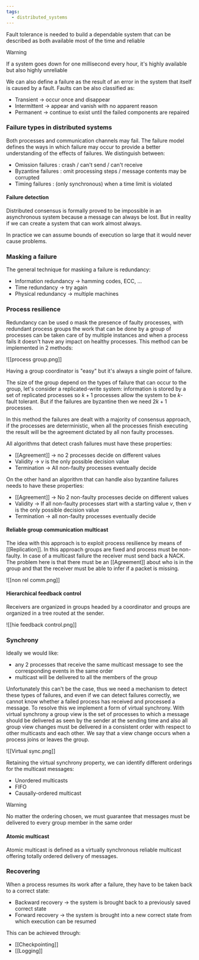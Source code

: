 ```yaml
---
tags:
  - distributed_systems
---
```

Fault tolerance is needed to build a dependable system that can be described as both available most of the time and reliable

>[!warning]
>If a system goes down for one millisecond every hour, it's highly available but also highly unreliable

We can also define a failure as the result of an error in the system that itself is caused by a fault. Faults can be also classified as:
- Transient -> occur once and disappear
- Intermittent -> appear and vanish with no apparent reason
- Permanent -> continue to exist until the failed components are repaired
### Failure types in distributed systems

Both processes and communication channels may fail. The failure model defines the ways in which failure may occur to provide a better understanding of the effects of failures.
We distinguish between:
- Omission failures : crash / can't send / can't receive
- Byzantine failures : omit processing steps / message contents may be corrupted
- Timing failures : (only synchronous) when a time limit is violated
#### Failure detection

Distributed consensus is formally proved to be impossible in an asynchronous system because a message can always be lost. But in reality if we can create a system that can work almost always.

In practice we can assume bounds of execution so large that it would never cause problems.
### Masking a failure

The general technique for masking a failure is redundancy:
- Information redundancy -> hamming codes, ECC, ...
- Time redundancy -> try again
- Physical redundancy -> multiple machines
### Process resilience

Redundancy can be used o mask the presence of faulty processes, with redundant process groups the work that can be done by a group of processes can be taken care of by multiple instances and when a process fails it doesn't have any impact on healthy processes. This method can be implemented in 2 methods:

![[process group.png]]

Having a group coordinator is "easy" but it's always a single point of failure.

The size of the group depend on the types of failure that can occur to the group, let's consider a replicated-write system: information is stored by a set of replicated processes so $k + 1$ processes allow the system to be $k$-fault tolerant. But if the failures are byzantine then we need $2k + 1$ processes.

In this method the failures are dealt with a majority of consensus approach, if the processes are deterministic, when all the processes finish executing the result will be the agreement dictated by all non faulty processes.

All algorithms that detect crash failures must have these properties:
- [[Agreement]] -> no 2 processes decide on different values
- Validity -> $v$ is the only possible decision value
- Termination -> All non-faulty processes eventually decide

On the other hand an algorithm that can handle also byzantine failures needs to have these properties:
- [[Agreement]] -> No 2 non-faulty processes decide on different values
- Validity -> If all non-faulty processes start with a starting value $v$, then $v$ is the only possible decision value
- Termination -> all non-faulty processes eventually decide
#### Reliable group communication multicast

The idea with this approach is to exploit process resilience by means of [[Replication]]. In this approach groups are fixed and process must be non-faulty. In case of a multicast failure the receiver must send 
back a NACK. The problem here is that there must be an [[Agreement]] about who is in the group and that the receiver must be able to infer if a packet is missing.

![[non rel comm.png]]
#### Hierarchical feedback control

Receivers are organized in groups headed by a coordinator and groups are organized in a tree routed at the sender.

![[hie feedback control.png]]
### Synchrony

Ideally we would like:
- any 2 processes that receive the same multicast message to see the corresponding events in the same order
- multicast will be delivered to all the members of the group

Unfortunately this can't be the case, thus we need a mechanism to detect these types of failures, and even if we can detect failures correctly, we cannot know whether a failed process has received and processed a message. To resolve this we implement a form of virtual synchrony. With virtual synchrony a group view is the set of processes to which a message should be delivered as seen by the sender at the sending time and also all group view changes must be delivered in a consistent order with respect to other multicasts and each other. We say that a view change occurs when a process joins or leaves the group.

![[Virtual sync.png]]

Retaining the virtual synchrony property, we can identify different orderings for the multicast messages: 
- Unordered multicasts
- FIFO
- Causally-ordered multicast

>[!warning]
>No matter the ordering chosen, we must guarantee that messages must be delivered to every group member in the same order
#### Atomic multicast

Atomic multicast is defined as a virtually synchronous reliable multicast offering totally ordered delivery of messages.
### Recovering

When a process resumes its work after a failure, they have to be taken back to a correct state:
- Backward recovery -> the system is brought back to a previously saved correct state
- Forward recovery -> the system is brought into a new correct state from which execution can be resumed

This can be achieved through:
- [[Checkpointing]]
- [[Logging]]